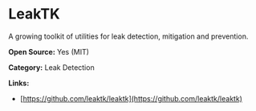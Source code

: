 # LeakTK

A growing toolkit of utilities for leak detection, mitigation and prevention.


**Open Source:** Yes (MIT)

**Category:** Leak Detection



**Links:**
- [https://github.com/leaktk/leaktk](https://github.com/leaktk/leaktk)